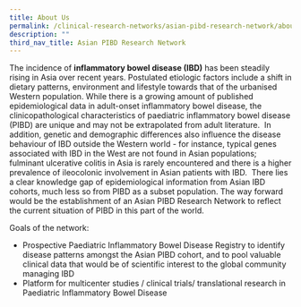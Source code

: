 ```yaml
---
title: About Us
permalink: /clinical-research-networks/asian-pibd-research-network/about-us/
description: ""
third_nav_title: Asian PIBD Research Network
---
```

The incidence of **inflammatory bowel disease (IBD)** has been steadily rising in Asia over recent years. Postulated etiologic factors include a shift in dietary patterns, environment and lifestyle towards that of the urbanised Western population. While there is a growing amount of published epidemiological data in adult-onset inflammatory bowel disease, the clinicopathological characteristics of paediatric inflammatory bowel disease (PIBD) are unique and may not be extrapolated from adult literature.  In addition, genetic and demographic differences also influence the disease behaviour of IBD outside the Western world - for instance, typical genes associated with IBD in the West are not found in Asian populations; fulminant ulcerative colitis in Asia is rarely encountered and there is a higher prevalence of ileocolonic involvement in Asian patients with IBD.  There lies a clear knowledge gap of epidemiological information from Asian IBD cohorts, much less so from PIBD as a subset population. The way forward would be the establishment of an Asian PIBD Research Network to reflect the current situation of PIBD in this part of the world.

Goals of the network:

*   Prospective Paediatric Inflammatory Bowel Disease Registry to identify disease patterns amongst the Asian PIBD cohort, and to pool valuable clinical data that would be of scientific interest to the global community managing IBD
*   Platform for multicenter studies / clinical trials/ translational research in Paediatric Inflammatory Bowel Disease